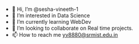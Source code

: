 - 👋 Hi, I’m @sesha-vineeth-1
- 👀 I’m interested in Data Science
- 🌱 I’m currently learning WebDev
- 💞️ I’m looking to collaborate on Real time projects.
- 📫 How to reach me yv8880@srmist.edu.in

<!---
sesha-vineeth-1/sesha-vineeth-1 is a ✨ special ✨ repository because its `README.md` (this file) appears on your GitHub profile.
You can click the Preview link to take a look at your changes.
--->
